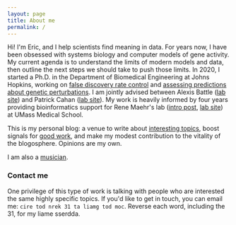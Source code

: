 ```yaml
---
layout: page
title: About me
permalink: /
---
```


Hi! I'm Eric, and I help scientists find meaning in data. For years now, I have been obsessed with systems biology and computer models of gene activity. My current agenda is to understand the limits of modern models and data, then outline the next steps we should take to push those limits. In 2020, I started a Ph.D. in the Department of Biomedical Engineering at Johns Hopkins, working on [false discovery rate control](https://www.biorxiv.org/content/10.1101/2023.05.23.541948v1) and [assessing predictions about genetic perturbations](https://github.com/ekernf01/perturbation_benchmarking). I am jointly advised between Alexis Battle ([lab site](https://battlelab.jhu.edu/)) and Patrick Cahan ([lab site](https://www.cahanlab.org/)). My work is heavily informed by four years providing bioinformatics support for Rene Maehr's lab ([intro post](/about_maehrlab), [lab site](http://maehrlab.net/)) at UMass Medical School. 

This is my personal blog: a venue to write about [interesting topics](/topics), boost signals for [good work](/blogroll), and make my modest contribution to the vitality of the blogosphere. Opinions are my own.

I am also a [musician](/sackbut). 

### Contact me

One privilege of this type of work is talking with people who are interested the same highly specific topics. If you'd like to get in touch, you can email me: `cire tod nrek 31 ta liamg tod moc`. Reverse each word, including the 31, for my liame sserdda. 
